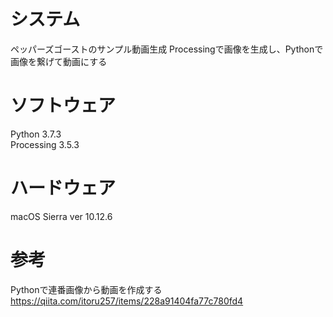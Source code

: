 # システム
ペッパーズゴーストのサンプル動画生成
Processingで画像を生成し、Pythonで画像を繋げて動画にする

# ソフトウェア
Python 3.7.3  
Processing 3.5.3

# ハードウェア
macOS Sierra ver 10.12.6

# 参考
Pythonで連番画像から動画を作成する
https://qiita.com/itoru257/items/228a91404fa77c780fd4
